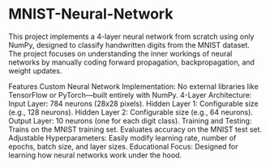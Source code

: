 # MNIST-Neural-Network
This project implements a 4-layer neural network from scratch using only NumPy, designed to classify handwritten digits from the MNIST dataset. The project focuses on understanding the inner workings of neural networks by manually coding forward propagation, backpropagation, and weight updates.

Features
Custom Neural Network Implementation: No external libraries like TensorFlow or PyTorch—built entirely with NumPy.
4-Layer Architecture:
Input Layer: 784 neurons (28x28 pixels).
Hidden Layer 1: Configurable size (e.g., 128 neurons).
Hidden Layer 2: Configurable size (e.g., 64 neurons).
Output Layer: 10 neurons (one for each digit class).
Training and Testing:
Trains on the MNIST training set.
Evaluates accuracy on the MNIST test set.
Adjustable Hyperparameters: Easily modify learning rate, number of epochs, batch size, and layer sizes.
Educational Focus: Designed for learning how neural networks work under the hood.
